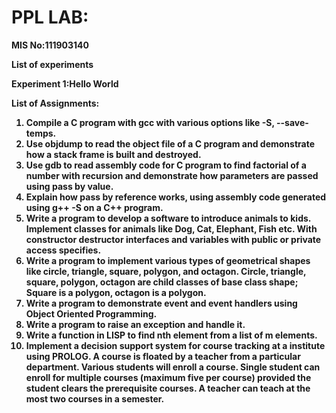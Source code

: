 # PPL LAB:

<b> MIS No:111903140

<b> List of experiments</b>

Experiment 1:Hello World

<b>List of Assignments:</b>

1. Compile a C program with gcc with various options like -S, --save-temps.
2. Use objdump to read the object file of a C program and demonstrate how a stack frame is
built and destroyed.
3. Use gdb to read assembly code for C program to find factorial of a number with recursion
and demonstrate how parameters are passed using pass by value.
4. Explain how pass by reference works, using assembly code generated using g++ -S on a
C++ program.
5. Write a program to develop a software to introduce animals to kids. Implement classes for
animals like Dog, Cat, Elephant, Fish etc. With constructor destructor interfaces and
variables with public or private access specifies.
6. Write a program to implement various types of geometrical shapes like circle, triangle,
square, polygon, and octagon. Circle, triangle, square, polygon, octagon are child classes
of base class shape; Square is a polygon, octagon is a polygon.
7. Write a program to demonstrate event and event handlers using Object Oriented
Programming.
8. Write a program to raise an exception and handle it.
9. Write a function in LISP to find nth element from a list of m elements.
10. Implement a decision support system for course tracking at a institute using PROLOG. A
course is floated by a teacher from a particular department. Various students will enroll a
course. Single student can enroll for multiple courses (maximum five per course) provided
the student clears the prerequisite courses. A teacher can teach at the most two courses in
a semester.
